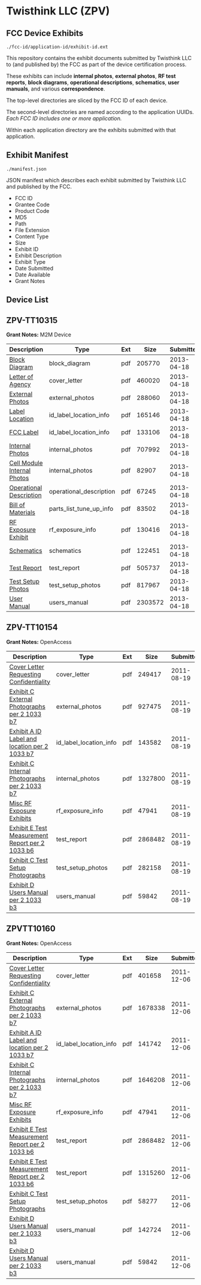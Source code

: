 # Twisthink LLC (ZPV)
## FCC Device Exhibits

```
./fcc-id/application-id/exhibit-id.ext
```

This repository contains the exhibit documents submitted by Twisthink LLC to (and published by) the FCC as part of the device certification process.

These exhibits can include **internal photos**, **external photos**, **RF test reports**, **block diagrams**, **operational descriptions**, **schematics**, **user manuals**, and various **correspondence**.

The top-level directories are sliced by the FCC ID of each device.

The second-level directories are named according to the application UUIDs. *Each FCC ID includes one or more application.*

Within each application directory are the exhibits submitted with that application. 

## Exhibit Manifest

```
./manifest.json
```

JSON manifest which describes each exhibit submitted by Twisthink LLC and published by the FCC.

- FCC ID
- Grantee Code
- Product Code
- MD5
- Path
- File Extension
- Content Type
- Size
- Exhibit ID
- Exhibit Description
- Exhibit Type
- Date Submitted
- Date Available
- Grant Notes

## Device List
## ZPV-TT10315
**Grant Notes:** M2M Device

| Description | Type | Ext | Size | Submitted | Available |
| ----------- | ---- | --- | ---- | --------- | --------- |
| [Block Diagram](ZPV-TT10315/6385f582883ac3872fa404d18b4d76c0/1944577.pdf) | block_diagram | pdf | 205770 | 2013-04-18 | 2013-04-18 |
| [Letter of Agency](ZPV-TT10315/6385f582883ac3872fa404d18b4d76c0/1944586.pdf) | cover_letter | pdf | 460020 | 2013-04-18 | 2013-04-18 |
| [External Photos](ZPV-TT10315/6385f582883ac3872fa404d18b4d76c0/1944580.pdf) | external_photos | pdf | 288060 | 2013-04-18 | 2013-04-18 |
| [Label Location](ZPV-TT10315/6385f582883ac3872fa404d18b4d76c0/1944578.pdf) | id_label_location_info | pdf | 165146 | 2013-04-18 | 2013-04-18 |
| [FCC Label](ZPV-TT10315/6385f582883ac3872fa404d18b4d76c0/1944587.pdf) | id_label_location_info | pdf | 133106 | 2013-04-18 | 2013-04-18 |
| [Internal Photos](ZPV-TT10315/6385f582883ac3872fa404d18b4d76c0/1944579.pdf) | internal_photos | pdf | 707992 | 2013-04-18 | 2013-04-18 |
| [Cell Module Internal Photos](ZPV-TT10315/6385f582883ac3872fa404d18b4d76c0/1695374.pdf) | internal_photos | pdf | 82907 | 2013-04-18 | 2013-04-18 |
| [Operational Description](ZPV-TT10315/6385f582883ac3872fa404d18b4d76c0/1944582.pdf) | operational_description | pdf | 67245 | 2013-04-18 | 2013-04-18 |
| [Bill of Materials](ZPV-TT10315/6385f582883ac3872fa404d18b4d76c0/1944585.pdf) | parts_list_tune_up_info | pdf | 83502 | 2013-04-18 | 2013-04-18 |
| [RF Exposure Exhibit](ZPV-TT10315/6385f582883ac3872fa404d18b4d76c0/1944574.pdf) | rf_exposure_info | pdf | 130416 | 2013-04-18 | 2013-04-18 |
| [Schematics](ZPV-TT10315/6385f582883ac3872fa404d18b4d76c0/1944584.pdf) | schematics | pdf | 122451 | 2013-04-18 | 2013-04-18 |
| [Test Report](ZPV-TT10315/6385f582883ac3872fa404d18b4d76c0/1944575.pdf) | test_report | pdf | 505737 | 2013-04-18 | 2013-04-18 |
| [Test Setup Photos](ZPV-TT10315/6385f582883ac3872fa404d18b4d76c0/1944581.pdf) | test_setup_photos | pdf | 817967 | 2013-04-18 | 2013-04-18 |
| [User Manual](ZPV-TT10315/6385f582883ac3872fa404d18b4d76c0/1944576.pdf) | users_manual | pdf | 2303572 | 2013-04-18 | 2013-04-18 |
## ZPV-TT10154
**Grant Notes:** OpenAccess

| Description | Type | Ext | Size | Submitted | Available |
| ----------- | ---- | --- | ---- | --------- | --------- |
| [Cover Letter Requesting Confidentiality](ZPV-TT10154/69fa3778b537b2ed74bdb5ae89a78881/1526305.pdf) | cover_letter | pdf | 249417 | 2011-08-19 | 2011-08-19 |
| [Exhibit C External Photographs per 2 1033 b7](ZPV-TT10154/69fa3778b537b2ed74bdb5ae89a78881/1526299.pdf) | external_photos | pdf | 927475 | 2011-08-19 | 2011-08-19 |
| [Exhibit A ID Label and location per 2 1033 b7](ZPV-TT10154/69fa3778b537b2ed74bdb5ae89a78881/1526294.pdf) | id_label_location_info | pdf | 143582 | 2011-08-19 | 2011-08-19 |
| [Exhibit C Internal Photographs per 2 1033 b7](ZPV-TT10154/69fa3778b537b2ed74bdb5ae89a78881/1526300.pdf) | internal_photos | pdf | 1327800 | 2011-08-19 | 2011-08-19 |
| [Misc RF Exposure Exhibits](ZPV-TT10154/69fa3778b537b2ed74bdb5ae89a78881/1526304.pdf) | rf_exposure_info | pdf | 47941 | 2011-08-19 | 2011-08-19 |
| [Exhibit E Test Measurement Report per 2 1033 b6](ZPV-TT10154/69fa3778b537b2ed74bdb5ae89a78881/1526303.pdf) | test_report | pdf | 2868482 | 2011-08-19 | 2011-08-19 |
| [Exhibit C Test Setup Photographs](ZPV-TT10154/69fa3778b537b2ed74bdb5ae89a78881/1526301.pdf) | test_setup_photos | pdf | 282158 | 2011-08-19 | 2011-08-19 |
| [Exhibit D Users Manual per 2 1033 b3](ZPV-TT10154/69fa3778b537b2ed74bdb5ae89a78881/1526302.pdf) | users_manual | pdf | 59842 | 2011-08-19 | 2011-08-19 |
## ZPVTT10160
**Grant Notes:** OpenAccess

| Description | Type | Ext | Size | Submitted | Available |
| ----------- | ---- | --- | ---- | --------- | --------- |
| [Cover Letter Requesting Confidentiality](ZPVTT10160/40fa03376510869cf0b68f8f7881abd9/1596091.pdf) | cover_letter | pdf | 401658 | 2011-12-06 | 2011-12-06 |
| [Exhibit C External Photographs per 2 1033 b7](ZPVTT10160/40fa03376510869cf0b68f8f7881abd9/1596083.pdf) | external_photos | pdf | 1678338 | 2011-12-06 | 2011-12-06 |
| [Exhibit A ID Label and location per 2 1033 b7](ZPVTT10160/40fa03376510869cf0b68f8f7881abd9/1596078.pdf) | id_label_location_info | pdf | 141742 | 2011-12-06 | 2011-12-06 |
| [Exhibit C Internal Photographs per 2 1033 b7](ZPVTT10160/40fa03376510869cf0b68f8f7881abd9/1596084.pdf) | internal_photos | pdf | 1646208 | 2011-12-06 | 2011-12-06 |
| [Misc RF Exposure Exhibits](ZPVTT10160/40fa03376510869cf0b68f8f7881abd9/1526304.pdf) | rf_exposure_info | pdf | 47941 | 2011-12-06 | 2011-12-06 |
| [Exhibit E Test Measurement Report per 2 1033 b6](ZPVTT10160/40fa03376510869cf0b68f8f7881abd9/1526303.pdf) | test_report | pdf | 2868482 | 2011-12-06 | 2011-12-06 |
| [Exhibit E Test Measurement Report per 2 1033 b6](ZPVTT10160/40fa03376510869cf0b68f8f7881abd9/1596089.pdf) | test_report | pdf | 1315260 | 2011-12-06 | 2011-12-06 |
| [Exhibit C Test Setup Photographs](ZPVTT10160/40fa03376510869cf0b68f8f7881abd9/1596085.pdf) | test_setup_photos | pdf | 58277 | 2011-12-06 | 2011-12-06 |
| [Exhibit D Users Manual per 2 1033 b3](ZPVTT10160/40fa03376510869cf0b68f8f7881abd9/1596086.pdf) | users_manual | pdf | 142724 | 2011-12-06 | 2011-12-06 |
| [Exhibit D Users Manual per 2 1033 b3](ZPVTT10160/40fa03376510869cf0b68f8f7881abd9/1526302.pdf) | users_manual | pdf | 59842 | 2011-12-06 | 2011-12-06 |
